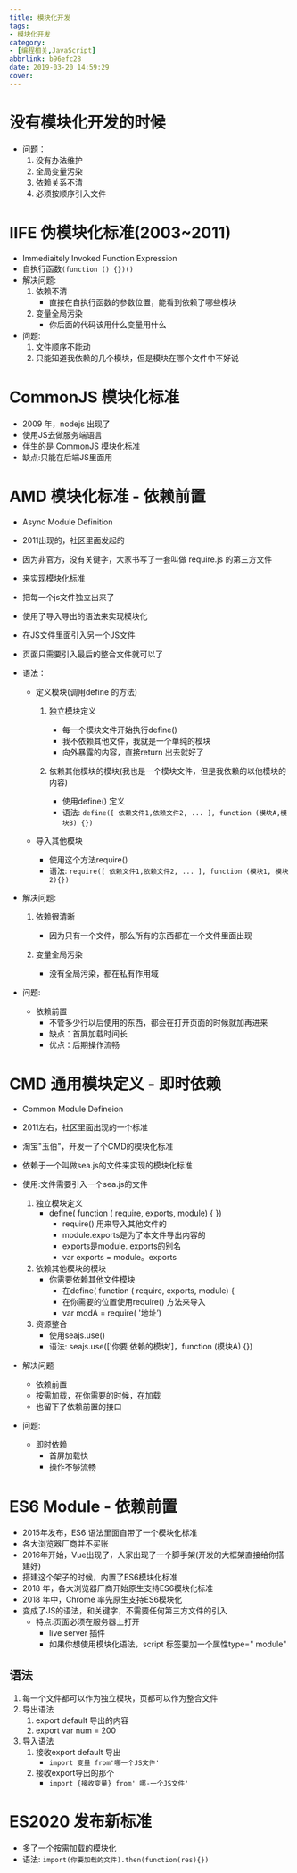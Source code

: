 ```yaml
---
title: 模块化开发
tags: 
- 模块化开发
category: 
- [编程相关,JavaScript]
abbrlink: b96efc28
date: 2019-03-20 14:59:29
cover:
---
```

# 没有模块化开发的时候
+ 问题：
  1. 没有办法维护
  2. 全局变量污染
  3. 依赖关系不清
  4. 必须按顺序引入文件




# IIFE 伪模块化标准(2003~2011)
+ Immediaitely Invoked Function Expression 
+ 自执行函数`(function () {})()`
+ 解决问题:
  1. 依赖不清
     + 直接在自执行函数的参数位置，能看到依赖了哪些模块
  2. 变量全局污染
     + 你后面的代码该用什么变量用什么
+ 问题:
  1. 文件顺序不能动
  2. 只能知道我依赖的几个模块，但是模块在哪个文件中不好说

# CommonJS 模块化标准
+ 2009 年，nodejs 出现了
+ 使用JS去做服务端语言
+ 伴生的是 CommonJS 模块化标准
+ 缺点:只能在后端JS里面用

# AMD 模块化标准 - 依赖前置
+ Async Module Definition
+ 2011出现的，社区里面发起的
+ 因为非官方，没有关键字，大家书写了一套叫做 require.js 的第三方文件
+ 来实现模块化标准
+ 把每一个js文件独立出来了
+ 使用了导入导出的语法来实现模块化
+ 在JS文件里面引入另一个JS文件
+ 页面只需要引入最后的整合文件就可以了
+ 语法：
  + 定义模块(调用define 的方法)
    1. 独立模块定义
       + 每一个模块文件开始执行define()
       + 我不依赖其他文件，我就是一个单纯的模块
       + 向外暴露的内容，直接return 出去就好了

    2. 依赖其他模块的模块(我也是一个模块文件，但是我依赖的以他模块的内容)
       + 使用define() 定义
       + 语法: `define([ 依赖文件1,依赖文件2, ... ], function (模块A,模块B) {})`

  + 导入其他模块
    + 使用这个方法require()
    + 语法: `require([ 依赖文件1,依赖文件2, ... ], function (模块1, 模块2){})`

+ 解决问题:
  1. 依赖很清晰
     + 因为只有一个文件，那么所有的东西都在一个文件里面出现

  1. 变量全局污染
     + 没有全局污染，都在私有作用域

+ 问题:
  + 依赖前置
    + 不管多少行以后使用的东西，都会在打开页面的时候就加再进来
    + 缺点：首屏加载时间长
    + 优点：后期操作流畅



# CMD 通用模块定义 - 即时依赖
+ Common Module Defineion
+ 2011左右，社区里面出现的一个标准
+ 淘宝"玉伯"，开发一了个CMD的模块化标准
+ 依赖于一个叫做sea.js的文件来实现的模块化标准
+ 使用:文件需要引入一个sea.js的文件
  1. 独立模块定义
     + define( function ( require, exports, module) { })
       - require() 用来导入其他文件的
       - module.exports是为了本文件导出内容的
       - exports是module. exports的别名
       - var exports = module。exports
  2. 依赖其他模块的模块
     + 你需要依赖其他文件模块
       - 在define( function ( require, exports, module) {
       - 在你需要的位置使用require() 方法来导入
       - var modA = require( '地址’)
  3. 资源整合
     + 使用seajs.use()
     + 语法: seajs.use(['你要 依赖的模块']，function (模块A) {})

+ 解决问题
  + 依赖前置
  + 按需加载，在你需要的时候，在加载
  + 也留下了依赖前置的接口

+ 问题:
  + 即时依赖
    + 首屏加载快
    + 操作不够流畅


# ES6 Module - 依赖前置
+ 2015年发布，ES6 语法里面自带了一个模块化标准
+ 各大浏览器厂商并不买账
+ 2016年开始，Vue出现了，人家出现了一个脚手架(开发的大框架直接给你搭建好)
+ 搭建这个架子的时候，内置了ES6模块化标准
+ 2018 年，各大浏览器厂商开始原生支持ES6模块化标准
+ 2018 年中，Chrome 率先原生支持ES6模块化
+ 变成了JS的语法，和关键字，不需要任何第三方文件的引入
  + 特点:页面必须在服务器上打开
    + live server 插件
    + 如果你想使用模块化语法，script 标签要加一个属性type=" module"

## 语法
1. 每一个文件都可以作为独立模块，页都可以作为整合文件
2. 导出语法
   1. export default 导出的内容
   2. export var num = 200
3. 导入语法
   1. 接收export default 导出
      + `import 变量 from'哪一个JS文件'`
   2. 接收export导出的那个
      + `import {接收变量} from' 哪-一个JS文件'`


# ES2020 发布新标准
+ 多了一个按需加载的模块化
+ 语法: `import(你要加载的文件).then(function(res){})`
